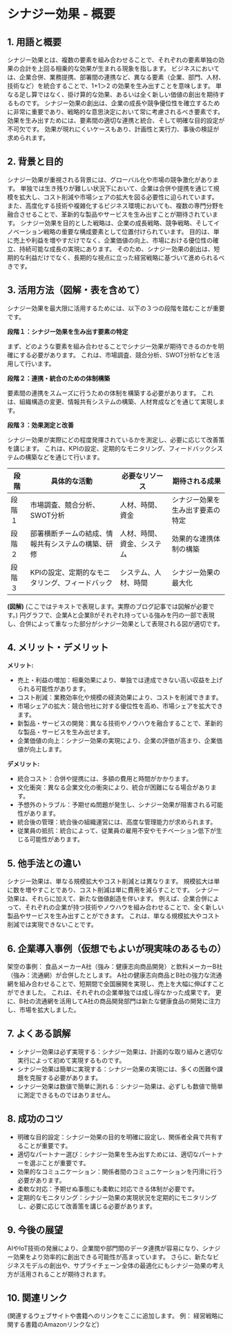 # シナジー効果 - 概要

## 1. 用語と概要

シナジー効果とは、複数の要素を組み合わせることで、それぞれの要素単独の効果の合計を上回る相乗的な効果が生まれる現象を指します。  ビジネスにおいては、企業合併、業務提携、部署間の連携など、異なる要素（企業、部門、人材、技術など）を統合することで、1+1＞2 の効果を生み出すことを意味します。  単なる足し算ではなく、掛け算的な効果、あるいは全く新しい価値の創出を期待するものです。  シナジー効果の創出は、企業の成長や競争優位性を確立するために非常に重要であり、戦略的な意思決定において常に考慮されるべき要素です。  効果を生み出すためには、要素間の適切な連携と統合、そして明確な目的設定が不可欠です。  効果が現れにくいケースもあり、計画性と実行力、事後の検証が求められます。


## 2. 背景と目的

シナジー効果が重視される背景には、グローバル化や市場の競争激化があります。  単独では生き残りが難しい状況下において、企業は合併や提携を通じて規模を拡大し、コスト削減や市場シェアの拡大を図る必要性に迫られています。  また、高度化する技術や複雑化するビジネス環境においても、複数の専門分野を融合させることで、革新的な製品やサービスを生み出すことが期待されています。  シナジー効果を目的とした戦略は、企業の成長戦略、競争戦略、そしてイノベーション戦略の重要な構成要素として位置付けられています。  目的は、単に売上や利益を増やすだけでなく、企業価値の向上、市場における優位性の確立、持続可能な成長の実現にあります。  そのため、シナジー効果の創出は、短期的な利益だけでなく、長期的な視点に立った経営戦略に基づいて進められるべきです。


## 3. 活用方法（図解・表を含めて）

シナジー効果を最大限に活用するためには、以下の３つの段階を踏むことが重要です。

**段階１：シナジー効果を生み出す要素の特定**

まず、どのような要素を組み合わせることでシナジー効果が期待できるのかを明確にする必要があります。  これは、市場調査、競合分析、SWOT分析などを活用して行います。

**段階２：連携・統合のための体制構築**

要素間の連携をスムーズに行うための体制を構築する必要があります。  これは、組織構造の変更、情報共有システムの構築、人材育成などを通じて実現します。

**段階３：効果測定と改善**

シナジー効果が実際にどの程度発揮されているかを測定し、必要に応じて改善策を講じます。  これは、KPIの設定、定期的なモニタリング、フィードバックシステムの構築などを通じて行います。


| 段階 | 具体的な活動 | 必要なリソース | 期待される成果 |
|---|---|---|---|
| 段階１ | 市場調査、競合分析、SWOT分析 | 人材、時間、資金 | シナジー効果を生み出す要素の特定 |
| 段階２ | 部署横断チームの結成、情報共有システムの構築、研修 | 人材、時間、資金、システム | 効果的な連携体制の構築 |
| 段階３ | KPIの設定、定期的なモニタリング、フィードバック | システム、人材、時間 | シナジー効果の最大化 |


**(図解)**  (ここではテキストで表現します。実際のブログ記事では図解が必要です。)  円グラフで、企業Aと企業Bがそれぞれ持っている強みを円の一部で表現し、合併によって重なった部分がシナジー効果として表現される図が適切です。


## 4. メリット・デメリット

**メリット:**

* 売上・利益の増加：相乗効果により、単独では達成できない高い収益を上げられる可能性があります。
* コスト削減：業務効率化や規模の経済効果により、コストを削減できます。
* 市場シェアの拡大：競合他社に対する優位性を高め、市場シェアを拡大できます。
* 新製品・サービスの開発：異なる技術やノウハウを融合することで、革新的な製品・サービスを生み出せます。
* 企業価値の向上：シナジー効果の実現により、企業の評価が高まり、企業価値が向上します。


**デメリット:**

* 統合コスト：合併や提携には、多額の費用と時間がかかります。
* 文化衝突：異なる企業文化の衝突により、統合が困難になる場合があります。
* 予想外のトラブル：予期せぬ問題が発生し、シナジー効果が阻害される可能性があります。
* 統合後の管理：統合後の組織運営には、高度な管理能力が求められます。
* 従業員の抵抗：統合によって、従業員の雇用不安やモチベーション低下が生じる可能性があります。


## 5. 他手法との違い

シナジー効果は、単なる規模拡大やコスト削減とは異なります。  規模拡大は単に数を増やすことであり、コスト削減は単に費用を減らすことです。  シナジー効果は、それらに加えて、新たな価値創造を伴います。  例えば、企業合併によって、それぞれの企業が持つ技術やノウハウを組み合わせることで、全く新しい製品やサービスを生み出すことができます。  これは、単なる規模拡大やコスト削減では実現できないことです。


## 6. 企業導入事例（仮想でもよいが現実味のあるもの）

架空の事例：  食品メーカーA社（強み：健康志向商品開発）と飲料メーカーB社（強み：流通網）が合併したとします。  A社の健康志向商品とB社の強力な流通網を組み合わせることで、短期間で全国展開を実現し、売上を大幅に伸ばすことができました。  これは、それぞれの企業単独では成し得なかった成果です。  更に、B社の流通網を活用してA社の商品開発部門は新たな健康食品の開発に注力し、市場を拡大しました。


## 7. よくある誤解

* シナジー効果は必ず実現する：シナジー効果は、計画的な取り組みと適切な実行によって初めて実現するものです。
* シナジー効果は簡単に実現する：シナジー効果の実現には、多くの困難や課題を克服する必要があります。
* シナジー効果は数値で簡単に測れる：シナジー効果は、必ずしも数値で簡単に測定できるものではありません。


## 8. 成功のコツ

* 明確な目的設定：シナジー効果の目的を明確に設定し、関係者全員で共有することが重要です。
* 適切なパートナー選び：シナジー効果を生み出すためには、適切なパートナーを選ぶことが重要です。
* 効果的なコミュニケーション：関係者間のコミュニケーションを円滑に行う必要があります。
* 柔軟な対応：予期せぬ事態にも柔軟に対応できる体制が必要です。
* 定期的なモニタリング：シナジー効果の実現状況を定期的にモニタリングし、必要に応じて改善策を講じる必要があります。


## 9. 今後の展望

AIやIoT技術の発展により、企業間や部門間のデータ連携が容易になり、シナジー効果をより効率的に創出できる可能性が高まっています。  さらに、新たなビジネスモデルの創出や、サプライチェーン全体の最適化にもシナジー効果の考え方が活用されることが期待されます。


## 10. 関連リンク

(関連するウェブサイトや書籍へのリンクをここに追加します。  例：  経営戦略に関する書籍のAmazonリンクなど)
